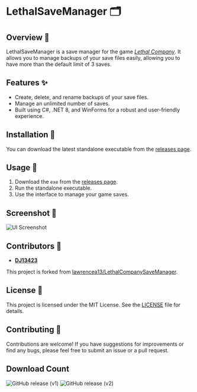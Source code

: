 # LethalSaveManager 🗂️

## Overview 🌟
LethalSaveManager is a save manager for the game [*Lethal Company*](https://store.steampowered.com/app/1966720/Lethal_Company/). It allows you to manage backups of your save files easily, allowing you to have more than the default limit of 3 saves.

## Features ✨
- Create, delete, and rename backups of your save files.
- Manage an unlimited number of saves.
- Built using C#, .NET 8, and WinForms for a robust and user-friendly experience.

## Installation 🔧
You can download the latest standalone executable from the [releases page](https://github.com/DJ13423/LethalSaveManager/releases/latest).

## Usage 🚀
1. Download the `exe` from the [releases page](https://github.com/DJ13423/LethalSaveManager/releases/latest).
2. Run the standalone executable.
3. Use the interface to manage your game saves.

## Screenshot 📸
![UI Screenshot](https://github.com/DJ13423/LethalSaveManager/assets/61391827/377ec5f5-50bd-4c18-ae91-c49461d47bee)

## Contributors 👥
- [**DJ13423**](https://github.com/DJ13423)

This project is forked from [lawrencea13/LethalCompanySaveManager](https://github.com/lawrencea13/LethalCompanySaveManager).

## License 📜
This project is licensed under the MIT License. See the [LICENSE](LICENSE) file for details.

## Contributing 🤝
Contributions are welcome! If you have suggestions for improvements or find any bugs, please feel free to submit an issue or a pull request.

## Download Count

![GitHub release (v1)](https://img.shields.io/github/downloads/DJ13423/LethalSaveManager/v1/total)
![GitHub release (v2)](https://img.shields.io/github/downloads/DJ13423/LethalSaveManager/v2/total)
